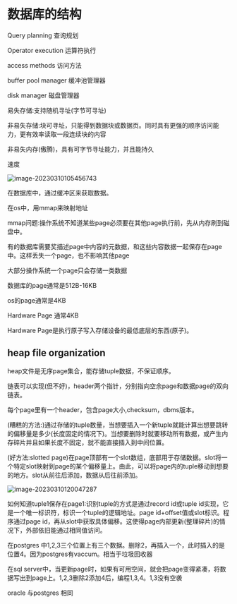 # 数据库的结构

Query planning 查询规划

Operator execution 运算符执行

access methods 访问方法

buffer pool manager 缓冲池管理器

disk manager 磁盘管理器

易失存储:支持随机寻址(字节可寻址)

非易失存储:块可寻址，只能得到数据块或数据页。同时具有更强的顺序访问能力，更有效率读取一段连续块的内容

非易失内存(傲腾)，具有可字节寻址能力，并且能持久

速度

![image-20230310105456743](C:\Users\xiasui\Desktop\cmu14-445\image-20230310105456743.png)

在数据库中，通过缓冲区来获取数据。

在os中，用mmap来映射地址

mmap问题:操作系统不知道某些page必须要在其他page执行前，先从内存刷到磁盘中。

有的数据库需要奖描述page中内容的元数据，和这些内容数据一起保存在page中。这样丢失一个page，也不影响其他page

大部分操作系统一个page只会存储一类数据

数据库的page通常是512B-16KB

os的page通常是4KB

Hardware Page 通常4KB

Hardware Page是执行原子写入存储设备的最低底层的东西(原子)。

## heap file organization

heap文件是无序page集合，能存储tuple数据，不保证顺序。

链表可以实现(但不好)，header两个指针，分别指向空余page和数据page的双向链表。



每个page里有一个header，包含page大小,checksum，dbms版本。

(糟糕的方法:)通过存储的tuple数量，当想要插入一个新tuple就能计算出想要跳转的偏移量是多少(长度固定的情况下)。当想要删除时就要移动所有数据，或产生内存碎片并且如果长度不固定，就不能直接插入到中间位置。

(好方法:slotted page)在page顶部有一个slot数组，底部用于存储数据。slot将一个特定slot映射到page的某个偏移量上。由此，可以将page内的tuple移动到想要的地方。slot从前往后添加，数据从后往前添加。

![image-20230310120047287](C:\Users\xiasui\Desktop\cmu14-445\image-20230310120047287.png)

如何知道tuple1保存在page1:识别tuple的方式是通过record id或tuple id实现，它是一个唯一标识符，标识一个tuple的逻辑地址。page id+offset值或slot标识。程序通过page id，再从slot中获取具体偏移。这使得page内部更新(整理碎片)的情况下，外部依旧能通过相同值访问。

在postgres 中1,2,3三个位置上有三个数据。删除2，再插入一个，此时插入的是位置4。因为postgres有vaccum。相当于垃圾回收器

在sql server中，当更新page时，如果有可用空间，就会把page变得紧凑，将数据写出到page上。1,2,3删除2添加4后，编程1,3,4。1,3没有空袭

oracle 与postgres 相同

 

